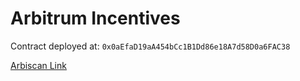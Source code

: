 # Arbitrum Incentives

Contract deployed at: `0x0aEfaD19aA454bCc1B1Dd86e18A7d58D0a6FAC38`

[Arbiscan Link](https://arbiscan.io/address/0x0aEfaD19aA454bCc1B1Dd86e18A7d58D0a6FAC38)

